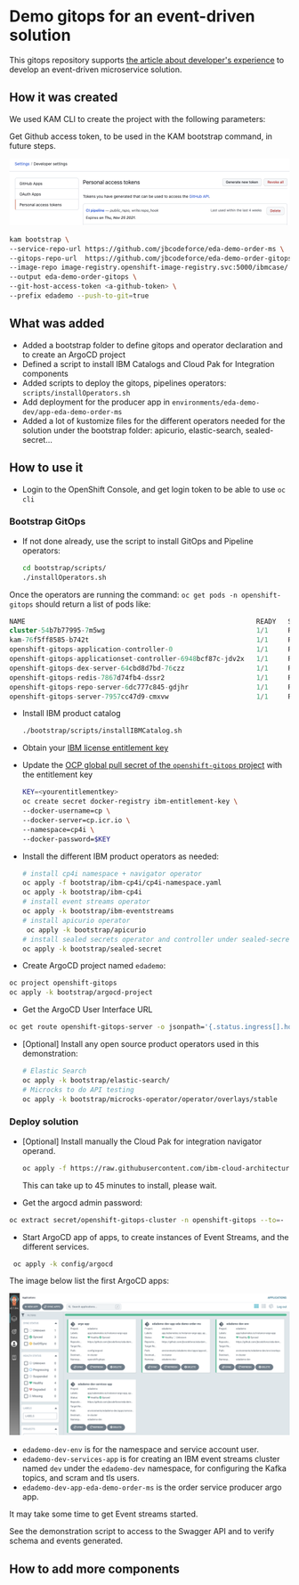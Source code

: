 # Demo gitops for an event-driven solution

This gitops repository supports [the article about developer's experience](https://jbcodeforce.github.io/blogs/12-27-21/)
to develop an event-driven microservice solution.

## How it was created

We used KAM CLI to create the project with the following parameters:

Get Github access token, to be used in the KAM bootstrap command, in future steps.

![](./docs/github-access-tk.png)


```sh
kam bootstrap \
--service-repo-url https://github.com/jbcodeforce/eda-demo-order-ms \
--gitops-repo-url  https://github.com/jbcodeforce/eda-demo-order-gitops \
--image-repo image-registry.openshift-image-registry.svc:5000/ibmcase/ \
--output eda-demo-order-gitops \
--git-host-access-token <a-github-token> \
--prefix edademo --push-to-git=true
```

## What was added


* Added a bootstrap folder to define gitops and operator declaration and to create an ArgoCD project
* Defined a script to install IBM Catalogs and Cloud Pak for Integration components 
* Added scripts to deploy the gitops, pipelines operators: `scripts/installOperators.sh`
* Add deployment for the producer app in `environments/eda-demo-dev/app-eda-demo-order-ms`
* Added a lot of kustomize files for the different operators needed for the solution under the bootstrap folder: apicurio, elastic-search, sealed-secret...

## How to use it

* Login to the OpenShift Console, and get login token to be able to use `oc cli`

### Bootstrap GitOps

* If not done already, use the script to install GitOps and Pipeline operators: 

    ```sh
    cd bootstrap/scripts/
    ./installOperators.sh
    ```
    
Once the operators are running the command: `oc get pods -n openshift-gitops` should return
a list of pods like:

```sql
NAME                                                          READY   STATUS    RESTARTS   AGE
cluster-54b7b77995-7m5wg                                      1/1     Running   0          4h6m
kam-76f5ff8585-b742t                                          1/1     Running   0          4h6m
openshift-gitops-application-controller-0                     1/1     Running   0          4h5m
openshift-gitops-applicationset-controller-6948bcf87c-jdv2x   1/1     Running   0          4h5m
openshift-gitops-dex-server-64cbd8d7bd-76czz                  1/1     Running   0          4h5m
openshift-gitops-redis-7867d74fb4-dssr2                       1/1     Running   0          4h5m
openshift-gitops-repo-server-6dc777c845-gdjhr                 1/1     Running   0          4h5m
openshift-gitops-server-7957cc47d9-cmxvw                      1/1     Running   0          4h5m
```

* Install IBM product catalog

  ```sh
  ./bootstrap/scripts/installIBMCatalog.sh
  ```

* Obtain your [IBM license entitlement key](https://github.com/IBM/cloudpak-gitops/blob/main/docs/install.md#obtain-an-entitlement-key)
* Update the [OCP global pull secret of the `openshift-gitops` project](https://github.com/IBM/cloudpak-gitops/blob/main/docs/install.md#update-the-ocp-global-pull-secret)
with the entitlement key

    ```sh
    KEY=<yourentitlementkey>
    oc create secret docker-registry ibm-entitlement-key \
    --docker-username=cp \
    --docker-server=cp.icr.io \
    --namespace=cp4i \
    --docker-password=$KEY 
    ```

* Install the different IBM product operators as needed:

    ```sh
    # install cp4i namespace + navigator operator
    oc apply -f bootstrap/ibm-cp4i/cp4i-namespace.yaml
    oc apply -k bootstrap/ibm-cp4i
    # install event streams operator
    oc apply -k bootstrap/ibm-eventstreams
    # install apicurio operator
     oc apply -k bootstrap/apicurio
    # install sealed secrets operator and controller under sealed-secret namespace
    oc apply -k bootstrap/sealed-secret 
    ```

* Create ArgoCD project named `edademo`: 

```sh
oc project openshift-gitops
oc apply -k bootstrap/argocd-project
```

* Get the ArgoCD User Interface URL

```sh
oc get route openshift-gitops-server -o jsonpath='{.status.ingress[].host}'
```

* [Optional] Install any open source product operators used in this demonstration:

  ```sh
  # Elastic Search
  oc apply -k bootstrap/elastic-search/
  # Microcks to do API testing
  oc apply -k bootstrap/microcks-operator/operator/overlays/stable
  ```

### Deploy solution

* [Optional] Install manually the Cloud Pak for integration navigator operand.

    ```sh
    oc apply -f https://raw.githubusercontent.com/ibm-cloud-architecture/eda-gitops-catalog/main/cp4i-operators/platform-navigator/operands/cp4i-sample.yaml
    ```

  This can take up to 45 minutes to install, please wait. 
  

* Get the argocd admin password:

```sh
oc extract secret/openshift-gitops-cluster -n openshift-gitops --to=-
```

* Start ArgoCD app of apps, to create instances of Event Streams, and the different services.

```sh
 oc apply -k config/argocd
```

The image below list the first ArgoCD apps:

![](./docs/argocd-apps.png)

* `edademo-dev-env` is for the namespace and service account user.
* `edademo-dev-services-app` is for creating an IBM event streams cluster named `dev` under the `edademo-dev` namespace, 
for configuring the Kafka topics, and scram and tls users.
* `edademo-dev-app-eda-demo-order-ms` is the order service producer argo app.

It may take some time to get Event streams started.

See the demonstration script to access to the Swagger API and to verify schema and events generated. 

## How to add more components

